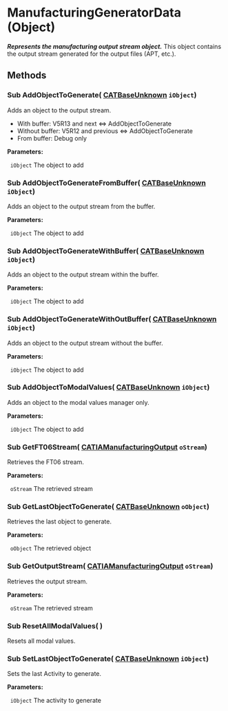 # ManufacturingGeneratorData (Object)

**_Represents the manufacturing output stream object._**
This object contains the output stream generated for the output files (APT, etc.).

## Methods

### Sub **AddObjectToGenerate**( [CATBaseUnknown](../System/interface_CATBaseUnknown_40786.md)  `iObject`)

Adds an object to the output stream.

  * With buffer: V5R13 and next <=> AddObjectToGenerate
  * Without buffer: V5R12 and previous <=> AddObjectToGenerate
  * From buffer: Debug only

**Parameters:**

` iObject`      The object to add

### Sub **AddObjectToGenerateFromBuffer**( [CATBaseUnknown](../System/interface_CATBaseUnknown_40786.md)  `iObject`)

Adds an object to the output stream from the buffer.

**Parameters:**

` iObject`      The object to add

### Sub **AddObjectToGenerateWithBuffer**( [CATBaseUnknown](../System/interface_CATBaseUnknown_40786.md)  `iObject`)

Adds an object to the output stream within the buffer.

**Parameters:**

` iObject`      The object to add

### Sub **AddObjectToGenerateWithOutBuffer**( [CATBaseUnknown](../System/interface_CATBaseUnknown_40786.md)  `iObject`)

Adds an object to the output stream without the buffer.

**Parameters:**

` iObject`      The object to add

### Sub **AddObjectToModalValues**( [CATBaseUnknown](../System/interface_CATBaseUnknown_40786.md)  `iObject`)

Adds an object to the modal values manager only.

**Parameters:**

` iObject`      The object to add

### Sub **GetFT06Stream**( [CATIAManufacturingOutput](../ManufacturingInterfaces/interface_ManufacturingOutput_79839.md)  `oStream`)

Retrieves the FT06 stream.

**Parameters:**

` oStream`      The retrieved stream

### Sub **GetLastObjectToGenerate**( [CATBaseUnknown](../System/interface_CATBaseUnknown_40786.md)  `oObject`)

Retrieves the last object to generate.

**Parameters:**

` oObject`      The retrieved object

### Sub **GetOutputStream**( [CATIAManufacturingOutput](../ManufacturingInterfaces/interface_ManufacturingOutput_79839.md)  `oStream`)

Retrieves the output stream.

**Parameters:**

` oStream`      The retrieved stream

### Sub **ResetAllModalValues**( )

Resets all modal values.  
### Sub **SetLastObjectToGenerate**( [CATBaseUnknown](../System/interface_CATBaseUnknown_40786.md)  `iObject`)

Sets the last Activity to generate.

**Parameters:**

` iObject`      The activity to generate